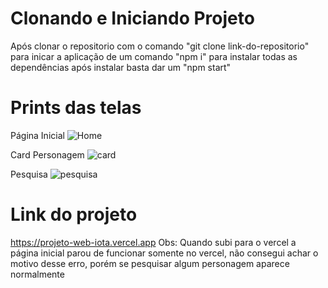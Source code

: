 # Clonando e Iniciando Projeto
Após clonar o repositorio com o comando "git clone link-do-repositorio" para inicar a aplicação de um comando "npm i" para instalar todas as dependências após instalar basta dar um "npm start"

# Prints das telas
Página Inicial
![Home](https://github.com/BrenoMOliveira/ProjetoWeb/assets/125435204/ae3713c9-1f84-49f6-9ab5-3a367421fa9c)

Card Personagem
![card](https://github.com/BrenoMOliveira/ProjetoWeb/assets/125435204/a618a922-b02c-490b-a05f-4da560d6d3d4)

Pesquisa
![pesquisa](https://github.com/BrenoMOliveira/ProjetoWeb/assets/125435204/1a8b7369-615b-4b4f-82ee-5aba8286db09)

# Link do projeto 
https://projeto-web-iota.vercel.app
Obs: Quando subi para o vercel a página inicial parou de funcionar somente no vercel, não consegui achar o motivo desse erro, porém se pesquisar algum personagem aparece normalmente
